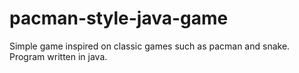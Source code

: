 # pacman-style-java-game
Simple game inspired on classic games such as pacman and snake. Program written in java.
